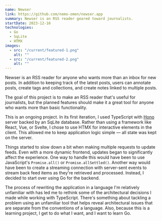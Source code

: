 ```yaml
---
name: Newser
link: https://github.com/nemo-omen/newser.app
summary: Newser is an RSS reader geared toward journalists.
startDate: 2023-12-16
technologies:
  - Go
  - SqLite
  - HTMX
images:
  - src: "/current/featured-1.png"
    alt: ""
  - src: "/current/featured-2.png"
    alt: ""
---
```


Newser is an RSS reader for anyone who wants more than an inbox for new posts. In addition to keeping track of the latest posts, users can annotate posts, create tags and collections, and create notes linked to multiple posts.

The goal of this project is to make an RSS reader that's useful for journalists, but the planned features should make it a great tool for anyone who wants more than basic functionality.

This is an ongoing project. In its first iteration, I used TypeScript with  [Hono](https://hono.dev/) server backed by an SqLite database. Rather than using a framework like React, Vue, or Svelte, I chose to use HTMX for interactive elements in the client. This allowed me to keep application logic simple — all state was kept on the server.

Things started to slow down a bit when making multiple requests to update feeds. Even with a more dynamic frontend, updates began to significantly affect the experience. One way to handle this would have been to use JavaScript's `Promise.all()` or `Promise.allSettled()`. Another way would have been to create a streaming connection with server-sent events to stream back feed items as they're retrieved and processed. Instead, I decided to start over using Go for the backend.

The process of rewriting the application in a language I'm relatively unfamiliar with has led me to rethink some of the architectural decisions I made while working with TypeScript. There's something about tackling a problem using an unfamiliar tool that helps reveal architectural issues that are separate from the conventions of a language. Also, because this is a learning project, I get to do what I want, and I want to learn Go.
